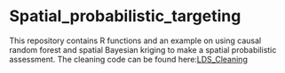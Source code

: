 # Spatial_probabilistic_targeting
This repository contains R functions and an example on using causal random forest and spatial Bayesian kriging to make a spatial probabilistic assessment. The cleaning code can be found here:<a href="https://htmlpreview.github.io/?https://github.com/EiA2030-ex-ante/CausalML_SpatialBayes_Model/blob/main/LDS_cleaning_wheat_public.html" target="_blank">LDS_Cleaning</a>
